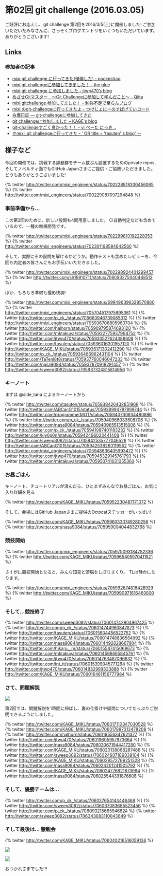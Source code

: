 # 第02回 git challenge (2016.03.05)

ご好評にお応えし、git challenge 第2回を2016/3/5(土)に開催しました!
ご参加いただいたみなさんに、さっそくブログエントリをいくつもいただいています。
ありがとうございます!

## Links

### 参加者の記事

- [mixi git challenge に行ってきた(優勝した) - pockestrap](http://pocke.hatenablog.com/entry/2016/03/05/212422)
- [mixi git challengeに参加してきました！ - the glue](http://sweep3092.hatenablog.com/entry/2016/03/06/135751)
- [mixi git challenge に参加しました - jtwp470’s blog](http://jtwp470.hatenablog.jp/entry/2016/03/05/232502)
- [めざせGitマスター　〜Git Challengeに参加して学んだこと〜 - Qiita](http://qiita.com/vintersnow/items/434f734abbcc296bcce7)
- [mixi gitchallenge 参加してました！ - 勉強不足で至らんブログ](http://maketake.hatenablog.com/entry/2016/03/06/004519)
- [mixi のgit-challengeに行ってきたよ - つけじょにーのすぱげていコード](http://tukejonny-programming.hatenablog.com/entry/2016/03/05/mixi_のgit-challengeに行ってきたよ)
- [白鷹日誌 — git-challengeに参加してきた](https://whitehawk-taka.tumblr.com/post/140512698981/git-challengeに参加してきた)
- [git challengeに参加しました – KAGE's blog](http://www.kagemiku.com/blog/archives/36)
- [git-challengeすごく良かった！！ - vi ぺーた にっき ..](http://peetam175-water.hatenadiary.jp/entry/2016/03/07/162232)
- [＃mixi_git challengeに行ってきた - ' OR title = 'tasuten''s blog' --](http://tasuten.hatenablog.com/entry/2016/03/22/032914)

## 様子など

今回の開催では、挑戦する課題群をチーム数ぶん設置するためのprivate repos, そしてノベルティ面でもGitHub Japanさまにご提供・ご協賛いただきました。
どうもありがとうございました!

{% twitter http://twitter.com/mixi_engineers/status/700228818330456065 %}
{% twitter http://twitter.com/mixi_engineers/status/700229087097294848 %}

### 事前準備から…

この第2回のために、新しい設問も4問用意しました。
CI自動判定なども含めているので、一種の新規開発です。

{% twitter http://twitter.com/mixi_engineers/status/702299810192228353 %}
{% twitter http://twitter.com/mixi_engineers/status/702301168584642560 %}

そして、実際にその設問を解けるかどうか。動作テストも含めたレビューを、今回も内定者の皆さんにもお手伝いいただきました。

{% twitter http://twitter.com/mixi_engineers/status/702298924401299457 %}
{% twitter http://twitter.com/sh19910711/status/706093275040448512 %}

ほか、もろもろ準備も撮影快調!

{% twitter http://twitter.com/mixi_engineers/status/699496396328570880 %}
{% twitter http://twitter.com/mixi_engineers/status/705704517975695361 %}
{% twitter http://twitter.com/p_ck_/status/705683946739085312 %}
{% twitter http://twitter.com/mixi_engineers/status/705936706805960704 %}
{% twitter http://twitter.com/halhorn/status/705909795874693120 %}
{% twitter http://twitter.com/mktakuya/status/705932775937994752 %}
{% twitter http://twitter.com/jtwp470/status/705933527624388608 %}
{% twitter http://twitter.com/tasuten/status/705936016301957120 %}
{% twitter http://twitter.com/KAGE_MIKU/status/705936171302412290 %}
{% twitter http://twitter.com/p_ck_/status/705936466992431104 %}
{% twitter http://twitter.com/TaTeni8t8/status/705937760046047233 %}
{% twitter http://twitter.com/nasa9084/status/705937870918291457 %}
{% twitter http://twitter.com/sweep3092/status/705937324815814656 %}

### キーノート

まずは @side_tana によるキーノートから

{% twitter http://twitter.com/tasuten/status/705938426432851968 %}
{% twitter http://twitter.com/ABCanG1015/status/705939994787999744 %}
{% twitter http://twitter.com/programmerMOT/status/705940730934480896 %}
{% twitter http://twitter.com/p_ck_/status/705940966033608706 %}
{% twitter http://twitter.com/nasa9084/status/705940965513515008 %}
{% twitter http://twitter.com/p_ck_/status/705941987401183232 %}
{% twitter http://twitter.com/kiy0p0n/status/705942496023441408 %}
{% twitter http://twitter.com/sweep3092/status/705942535777046528 %}
{% twitter http://twitter.com/ABCanG1015/status/705942538260119552 %}
{% twitter http://twitter.com/mixi_engineers/status/705948836405993472 %}
{% twitter http://twitter.com/jtwp470/status/705945329145761793 %}
{% twitter http://twitter.com/mktakuya/status/705950741031055360 %}

### お昼ごはん

キーノート、チュートリアルが済んだら、ひとまずみんなでお昼ごはん。お気に入り詳細を見る

{% twitter http://twitter.com/KAGE_MIKU/status/705952230487171072 %}

そして、会場にはGitHub Japanさまご提供のOctocatステッカーがいっぱい!

{% twitter http://twitter.com/KAGE_MIKU/status/705960330749280256 %}
{% twitter http://twitter.com/nasa9084/status/705959004044832768 %}

### 競技開始

{% twitter http://twitter.com/mixi_engineers/status/705970093184782336 %}
{% twitter http://twitter.com/KAGE_MIKU/status/705965405970411521 %}

さすがに競技開始となると、みんな知見と頭脳をしぼりまくり。
TLは静かになります。

{% twitter http://twitter.com/mixi_engineers/status/705992674818428929 %}
{% twitter http://twitter.com/KAGE_MIKU/status/705990971616460800 %}

### そして…競技終了

{% twitter http://twitter.com/sweep3092/status/706014742804967425 %}
{% twitter http://twitter.com/p_ck_/status/706014744960847873 %}
{% twitter http://twitter.com/tasuten/status/706015834456522752 %}
{% twitter http://twitter.com/KAGE_MIKU/status/706014748836564992 %}
{% twitter http://twitter.com/nasa9084/status/706014492828667904 %}
{% twitter http://twitter.com/hikaru__m/status/706015547415068673 %}
{% twitter http://twitter.com/mktakuya/status/706014568665845761 %}
{% twitter http://twitter.com/jtwp470/status/706014763487096832 %}
{% twitter http://twitter.com/int_tt/status/706015399045771264 %}
{% twitter http://twitter.com/jtwp470/status/706014832999333888 %}
{% twitter http://twitter.com/KAGE_MIKU/status/706016461156777984 %}

### さて、問題解説

![](../images/02/01.jpg)

第2回では、問題解説を1時間に伸ばし、裏の仕掛けや疑問についてたっぷりご説明できるようにしました。

{% twitter http://twitter.com/KAGE_MIKU/status/706017110347030528 %}
{% twitter http://twitter.com/KAGE_MIKU/status/706017887312478208 %}
{% twitter http://twitter.com/halhorn/status/706019556347621377 %}
{% twitter http://twitter.com/jtwp470/status/706019605957873664 %}
{% twitter http://twitter.com/nasa9084/status/706020671944417280 %}
{% twitter http://twitter.com/KAGE_MIKU/status/706020138068287488 %}
{% twitter http://twitter.com/sweep3092/status/706024907189039104 %}
{% twitter http://twitter.com/KAGE_MIKU/status/706029572769251328 %}
{% twitter http://twitter.com/nasa9084/status/706024201241505792 %}
{% twitter http://twitter.com/KAGE_MIKU/status/706024776821673984 %}
{% twitter http://twitter.com/nasa9084/status/706025544391876608 %}

### そして、優勝チームは…

{% twitter http://twitter.com/p_ck_/status/706037654144446468 %}
{% twitter http://twitter.com/sweep3092/status/706037083685523456 %}
{% twitter http://twitter.com/p_ck_/status/706093215665946624 %}
{% twitter http://twitter.com/sweep3092/status/706343083110043649 %}

### そして最後は… 懇親会

{% twitter http://twitter.com/KAGE_MIKU/status/706040216516059136 %}

![](../images/02/02.jpg)

![](../images/02/03.jpg)

おつかれさまでした!!!
